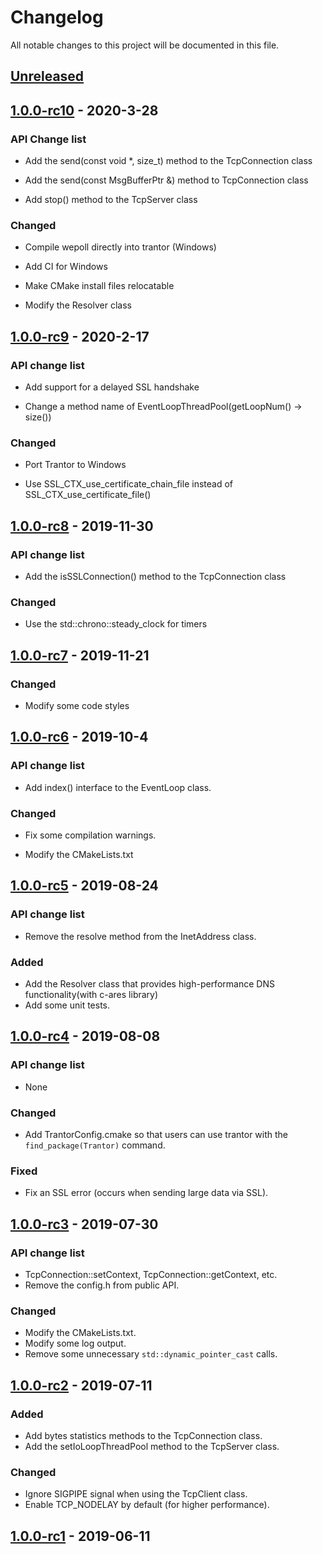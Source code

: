 # Changelog
All notable changes to this project will be documented in this file.

## [Unreleased]

## [1.0.0-rc10] - 2020-3-28

### API Change list

- Add the send(const void *, size_t) method to the TcpConnection class

- Add the send(const MsgBufferPtr &) method to TcpConnection class

- Add stop() method to the TcpServer class

### Changed

- Compile wepoll directly into trantor (Windows)

- Add CI for Windows

- Make CMake install files relocatable

- Modify the Resolver class

## [1.0.0-rc9] - 2020-2-17

### API change list

- Add support for a delayed SSL handshake

- Change a method name of EventLoopThreadPool(getLoopNum() -> size())

### Changed

- Port Trantor to Windows

- Use SSL_CTX_use_certificate_chain_file instead of SSL_CTX_use_certificate_file()

## [1.0.0-rc8] - 2019-11-30

### API change list

- Add the isSSLConnection() method to the TcpConnection class

### Changed

- Use the std::chrono::steady_clock for timers


## [1.0.0-rc7] - 2019-11-21

### Changed

- Modify some code styles

## [1.0.0-rc6] - 2019-10-4

### API change list

- Add index() interface to the EventLoop class.

### Changed

- Fix some compilation warnings.

- Modify the CMakeLists.txt

## [1.0.0-rc5] - 2019-08-24

### API change list

- Remove the resolve method from the InetAddress class.

### Added

- Add the Resolver class that provides high-performance DNS functionality(with c-ares library)
- Add some unit tests.
  
## [1.0.0-rc4] - 2019-08-08

### API change list

- None

### Changed

- Add TrantorConfig.cmake so that users can use trantor with the `find_package(Trantor)` command.

### Fixed

- Fix an SSL error (occurs when sending large data via SSL).

## [1.0.0-rc3] - 2019-07-30

### API change list

- TcpConnection::setContext, TcpConnection::getContext, etc.
- Remove the config.h from public API.

### Changed

- Modify the CMakeLists.txt.
- Modify some log output.
- Remove some unnecessary `std::dynamic_pointer_cast` calls.

## [1.0.0-rc2] - 2019-07-11

### Added

- Add bytes statistics methods to the TcpConnection class.
- Add the setIoLoopThreadPool method to the TcpServer class.

### Changed

- Ignore SIGPIPE signal when using the TcpClient class.
- Enable TCP_NODELAY by default (for higher performance).

## [1.0.0-rc1] - 2019-06-11

[Unreleased]: https://github.com/an-tao/trantor/compare/v1.0.0-rc10...HEAD

[1.0.0-rc10]: https://github.com/an-tao/trantor/compare/v1.0.0-rc9...v1.0.0-rc10

[1.0.0-rc9]: https://github.com/an-tao/trantor/compare/v1.0.0-rc8...v1.0.0-rc9

[1.0.0-rc8]: https://github.com/an-tao/trantor/compare/v1.0.0-rc7...v1.0.0-rc8

[1.0.0-rc7]: https://github.com/an-tao/trantor/compare/v1.0.0-rc6...v1.0.0-rc7

[1.0.0-rc6]: https://github.com/an-tao/trantor/compare/v1.0.0-rc5...v1.0.0-rc6

[1.0.0-rc5]: https://github.com/an-tao/trantor/compare/v1.0.0-rc4...v1.0.0-rc5

[1.0.0-rc4]: https://github.com/an-tao/trantor/compare/v1.0.0-rc3...v1.0.0-rc4

[1.0.0-rc3]: https://github.com/an-tao/trantor/compare/v1.0.0-rc2...v1.0.0-rc3

[1.0.0-rc2]: https://github.com/an-tao/trantor/compare/v1.0.0-rc1...v1.0.0-rc2

[1.0.0-rc1]: https://github.com/an-tao/trantor/releases/tag/v1.0.0-rc1
